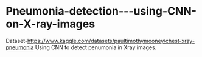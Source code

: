 # Pneumonia-detection---using-CNN-on-X-ray-images

Dataset-https://www.kaggle.com/datasets/paultimothymooney/chest-xray-pneumonia
Using CNN to detect penumonia in Xray images.
